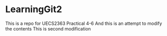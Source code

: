 # LearningGit2
This is a repo for UECS2363 Practical 4-6
And this is an attempt to modify the contents
This is second modification
